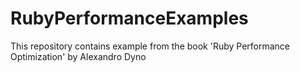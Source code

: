# RubyPerformanceExamples

This repository contains example from the book 'Ruby Performance Optimization' by Alexandro Dyno
